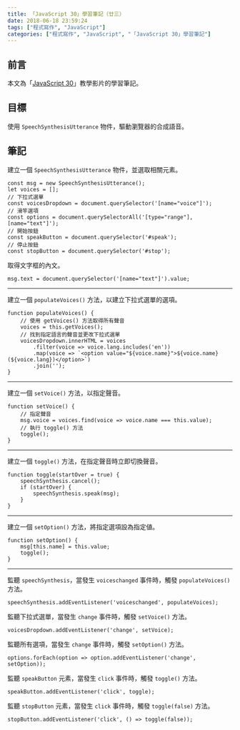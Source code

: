 ```yaml
---
title: 「JavaScript 30」學習筆記（廿三）
date: 2018-06-18 23:59:24
tags: ["程式寫作", "JavaScript"]
categories: ["程式寫作", "JavaScript", "「JavaScript 30」學習筆記"]
---
```


## 前言
本文為「[JavaScript 30](https://javascript30.com/)」教學影片的學習筆記。

## 目標
使用 `SpeechSynthesisUtterance` 物件，驅動瀏覽器的合成語音。

## 筆記
建立一個 `SpeechSynthesisUtterance` 物件，並選取相關元素。
```JS
const msg = new SpeechSynthesisUtterance();
let voices = [];
// 下拉式選單
const voicesDropdown = document.querySelector('[name="voice"]');
// 滑竿選項
const options = document.querySelectorAll('[type="range"], [name="text"]');
// 開始按鈕
const speakButton = document.querySelector('#speak');
// 停止按鈕
const stopButton = document.querySelector('#stop');
```
取得文字框的內文。
```JS
msg.text = document.querySelector('[name="text"]').value;
```
---
建立一個 `populateVoices()` 方法，以建立下拉式選單的選項。
```JS
function populateVoices() {
    // 使用 getVoices() 方法取得所有聲音
    voices = this.getVoices();
    // 找到指定語言的聲音並更改下拉式選單
    voicesDropdown.innerHTML = voices
        .filter(voice => voice.lang.includes('en'))
        .map(voice => `<option value="${voice.name}">${voice.name} (${voice.lang})</option>`)
        .join('');
}
```
---
建立一個 `setVoice()` 方法，以指定聲音。
```JS
function setVoice() {
    // 指定聲音
    msg.voice = voices.find(voice => voice.name === this.value);
    // 執行 toggle() 方法
    toggle();
}
```
---
建立一個 `toggle()` 方法，在指定聲音時立即切換聲音。
```JS
function toggle(startOver = true) {
    speechSynthesis.cancel();
    if (startOver) {
        speechSynthesis.speak(msg);
    }
}
```
---
建立一個 `setOption()` 方法，將指定選項設為指定値。
```JS
function setOption() {
    msg[this.name] = this.value;
    toggle();
}
```
---

監聽 `speechSynthesis`，當發生 `voiceschanged` 事件時，觸發 `populateVoices()` 方法。
```JS
speechSynthesis.addEventListener('voiceschanged', populateVoices);
```
監聽下拉式選單，當發生 `change` 事件時，觸發 `setVoice()` 方法。
```JS
voicesDropdown.addEventListener('change', setVoice);
```
監聽所有選項，當發生 `change` 事件時，觸發 `setOption()` 方法。
```JS
options.forEach(option => option.addEventListener('change', setOption));
```
監聽 `speakButton` 元素，當發生 `click` 事件時，觸發 `toggle()` 方法。
```JS
speakButton.addEventListener('click', toggle);
```
監聽 `stopButton` 元素，當發生 `click` 事件時，觸發 `toggle(false)` 方法。
```JS
stopButton.addEventListener('click', () => toggle(false));
```